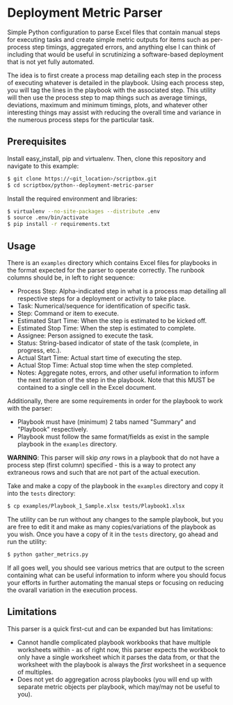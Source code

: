 # Deployment Metric Parser

Simple Python configuration to parse Excel files that contain manual steps for executing tasks and
create simple metric outputs for items such as per-process step timings, aggregated errors, and
anything else I can think of including that would be useful in scrutinizing a software-based
deployment that is not yet fully automated.

The idea is to first create a process map detailing each step in the process of executing whatever
is detailed in the playbook. Using each process step, you will tag the lines in the playbook with
the associated step. This utility will then use the process step to map things such as average
timings, deviations, maximum and minimum timings, plots, and whatever other interesting things
may assist with reducing the overall time and variance in the numerous process steps for the
particular task.

## Prerequisites

Install easy_install, pip and virtualenv. Then, clone this repository and navigate to this example:

```bash
$ git clone https://<git_location>/scriptbox.git
$ cd scriptbox/python--deployment-metric-parser
```

Install the required environment and libraries:

```bash
$ virtualenv --no-site-packages --distribute .env
$ source .env/bin/activate
$ pip install -r requirements.txt
```

## Usage

There is an `examples` directory which contains Excel files for playbooks in the format expected
for the parser to operate correctly. The runbook columns should be, in left to right sequence:

* Process Step: Alpha-indicated step in what is a process map detailing all respective steps
for a deployment or activity to take place.
* Task: Numerical/sequence for identification of specific task.
* Step: Command or item to execute.
* Estimated Start Time: When the step is estimated to be kicked off.
* Estimated Stop Time: When the step is estimated to complete.
* Assignee: Person assigned to execute the task.
* Status: String-based indicator of state of the task (complete, in progress, etc.).
* Actual Start Time: Actual start time of executing the step.
* Actual Stop Time: Actual stop time when the step completed.
* Notes: Aggregate notes, errors, and other useful information to inform the next iteration of
the step in the playbook. Note that this MUST be contained to a single cell in the Excel document.

Additionally, there are some requirements in order for the playbook to work with the parser:

* Playbook must have (minimum) 2 tabs named "Summary" and "Playbook" respectively.
* Playbook must follow the same format/fields as exist in the sample playbook in the `examples`
directory.

**WARNING**: This parser will skip *any* rows in a playbook that do not have a process step (first
column) specified - this is a way to protect any extraneous rows and such that are not part of the
actual execution.

Take and make a copy of the playbook in the `examples` directory and copy it into the `tests`
directory:

```bash
$ cp examples/Playbook_1_Sample.xlsx tests/Playbook1.xlsx
```

The utility can be run without any changes to the sample playbook, but you are free to edit it and
make as many copies/variations of the playbook as you wish. Once you have a copy of it in the
`tests` directory, go ahead and run the utility:

```bash
$ python gather_metrics.py
```

If all goes well, you should see various metrics that are output to the screen containing what can
be useful information to inform where you should focus your efforts in further automating the manual
steps or focusing on reducing the ovarall variation in the execution process.

## Limitations

This parser is a quick first-cut and can be expanded but has limitations:

* Cannot handle complicated playbook workbooks that have multiple worksheets within - as of right now,
this parser expects the workbook to only have a single worksheet which it parses the data from, or that
the worksheet with the playbook is always the *first* worksheet in a sequence of multiples.
* Does not yet do aggregation across playbooks (you will end up with separate metric objects per
playbook, which may/may not be useful to you).
